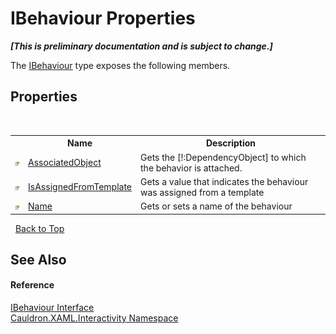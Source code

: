 # IBehaviour Properties
 _**\[This is preliminary documentation and is subject to change.\]**_

The <a href="T_Cauldron_XAML_Interactivity_IBehaviour">IBehaviour</a> type exposes the following members.


## Properties
&nbsp;<table><tr><th></th><th>Name</th><th>Description</th></tr><tr><td>![Public property](media/pubproperty.gif "Public property")</td><td><a href="P_Cauldron_XAML_Interactivity_IBehaviour_AssociatedObject">AssociatedObject</a></td><td>
Gets the [!:DependencyObject] to which the behavior is attached.</td></tr><tr><td>![Public property](media/pubproperty.gif "Public property")</td><td><a href="P_Cauldron_XAML_Interactivity_IBehaviour_IsAssignedFromTemplate">IsAssignedFromTemplate</a></td><td>
Gets a value that indicates the behaviour was assigned from a template</td></tr><tr><td>![Public property](media/pubproperty.gif "Public property")</td><td><a href="P_Cauldron_XAML_Interactivity_IBehaviour_Name">Name</a></td><td>
Gets or sets a name of the behaviour</td></tr></table>&nbsp;
<a href="#ibehaviour-properties">Back to Top</a>

## See Also


#### Reference
<a href="T_Cauldron_XAML_Interactivity_IBehaviour">IBehaviour Interface</a><br /><a href="N_Cauldron_XAML_Interactivity">Cauldron.XAML.Interactivity Namespace</a><br />